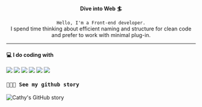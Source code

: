 
<div align='center'>
<strong style="color:"#b4a7d6">Dive into Web 🏄</strong><br><br>
<code>Hello, I'm a Front-end developer.</code><br>
I spend time thinking about efficient naming and structure for clean code<br>
and prefer to work with minimal plug-in.
</div>
                              
-------------

<h4>💻 I do coding with </h4>
<p>
  <img src="https://img.shields.io/badge/HTML5-E34F26?style=for-the-badge&logo=html5&logoColor=white" />
  <img src="https://img.shields.io/badge/CSS3-1572B6?style=for-the-badge&logo=css3&logoColor=white" />
  <img src="https://img.shields.io/badge/JavaScript-323330?style=for-the-badge&logo=javascript&logoColor=F7DF1E" />
  <img src="https://img.shields.io/badge/Vue.js-35495E?style=for-the-badge&logo=vuedotjs&logoColor=4FC08D" />
  <img src="https://img.shields.io/badge/nuxt.js-00C58E?style=for-the-badge&logo=nuxtdotjs&logoColor=white" />
  <img src="https://img.shields.io/badge/TypeScript-007ACC?style=for-the-badge&logo=typescript&logoColor=white" />
</p>

<h4 style="font-family: monospace;">👩🏻‍💻 See my github story </h4> 

![Cathy's GitHub story](https://github-readme-stats.vercel.app/api?username=cathyleeu&hide=stars,issues&count_private=true&show_icons=true&include_all_commits=true&hide_border=true&bg_color=ffffff00&icon_color=b4a7d6&title_color=b4a7d6)
